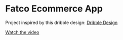 # Fatco Ecommerce App

Project inspired by this dribble design: [Dribble Design](https://dribbble.com/shots/23168147-E-Commerce-App-Animation)

[Watch the video](https://drive.google.com/file/d/1IYhmzLxOSNzEggWYEyi98DgvRzUuwrPa/view?usp=sharing)